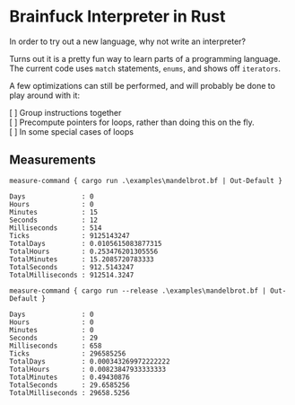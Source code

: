 # Brainfuck Interpreter in Rust
In order to try out a new language, why not write an interpreter?

Turns out it is a pretty fun way to learn parts of a programming language.
The current code uses `match` statements, `enums`, and shows off `iterators`.

A few optimizations can still be performed, and will probably be done to play around with it:

[ ] Group instructions together <br/>
[ ] Precompute pointers for loops, rather than doing this on the fly. <br/>
[ ] In some special cases of loops

## Measurements
`measure-command { cargo run .\examples\mandelbrot.bf | Out-Default }`
```
Days              : 0
Hours             : 0
Minutes           : 15
Seconds           : 12
Milliseconds      : 514
Ticks             : 9125143247
TotalDays         : 0.0105615083877315
TotalHours        : 0.253476201305556
TotalMinutes      : 15.2085720783333
TotalSeconds      : 912.5143247
TotalMilliseconds : 912514.3247
```

`measure-command { cargo run --release .\examples\mandelbrot.bf | Out-Default }`
```
Days              : 0
Hours             : 0
Minutes           : 0
Seconds           : 29
Milliseconds      : 658
Ticks             : 296585256
TotalDays         : 0.000343269972222222
TotalHours        : 0.00823847933333333
TotalMinutes      : 0.49430876
TotalSeconds      : 29.6585256
TotalMilliseconds : 29658.5256
```

